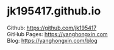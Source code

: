 # jk195417.github.io

Github: https://github.com/jk195417  
GitHub Pages: https://yanghongxin.com  
Blog: https://yanghongxin.com/blog
